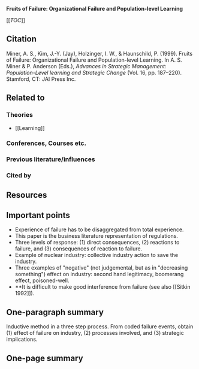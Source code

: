 **Fruits of Failure: Organizational Failure and Population-level Learning**

[[_TOC_]]

## Citation

Miner, A. S., Kim, J.-Y. (Jay), Holzinger, I. W., & Haunschild, P. (1999). Fruits of Failure: Organizational Failure and Population-level Learning. In A. S. Miner & P. Anderson (Eds.), *Advances in Strategic Management: Population-Level learning and Strategic Change* (Vol. 16, pp. 187–220). Stamford, CT: JAI Press Inc.

## Related to

### Theories
* [[Learning]]

### Conferences, Courses etc.

### Previous literature/influences

### Cited by

## Resources

## Important points
* Experience of failure has to be disaggregated from total experience.
* This paper is the business literature representation of regulations.
* Three levels of response: (1) direct consequences, (2) reactions to failure, and (3) consequences of reaction to failure.
* Example of nuclear industry: collective industry action to save the industry.
* Three examples of "negative" (not judgemental, but as in "decreasing something") effect on industry: second hand legitimacy, boomerang effect, poisoned-well.
* **It is difficult to make good interference from failure (see also [[Sitkin 1992]]).

## One-paragraph summary

Inductive method in a three step process. From coded failure events, obtain (1) effect of failure on industry, (2) processes involved, and (3) strategic implications.

## One-page summary